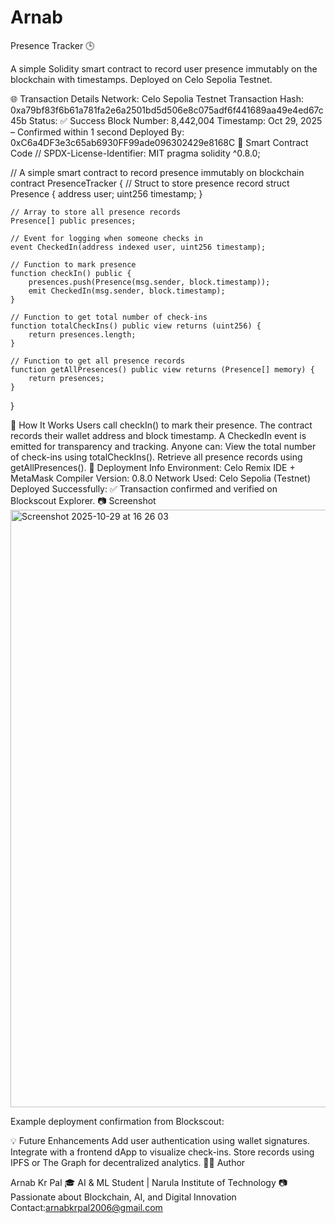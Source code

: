# Arnab
Presence Tracker 🕒



A simple Solidity smart contract to record user presence immutably on the blockchain with timestamps.
Deployed on Celo Sepolia Testnet.

🌐 Transaction Details
Network: Celo Sepolia Testnet
Transaction Hash: 0xa79bf83f6b61a781fa2e6a2501bd5d506e8c075adf6f441689aa49e4ed67c45b
Status: ✅ Success
Block Number: 8,442,004
Timestamp: Oct 29, 2025 – Confirmed within 1 second
Deployed By: 0xC6a4DF3e3c65ab6930FF99ade096302429e8168C
📜 Smart Contract Code
// SPDX-License-Identifier: MIT
pragma solidity ^0.8.0;

// A simple smart contract to record presence immutably on blockchain
contract PresenceTracker {
    // Struct to store presence record
    struct Presence {
        address user;
        uint256 timestamp;
    }

    // Array to store all presence records
    Presence[] public presences;

    // Event for logging when someone checks in
    event CheckedIn(address indexed user, uint256 timestamp);

    // Function to mark presence
    function checkIn() public {
        presences.push(Presence(msg.sender, block.timestamp));
        emit CheckedIn(msg.sender, block.timestamp);
    }

    // Function to get total number of check-ins
    function totalCheckIns() public view returns (uint256) {
        return presences.length;
    }

    // Function to get all presence records
    function getAllPresences() public view returns (Presence[] memory) {
        return presences;
    }
}

🧠 How It Works
Users call checkIn() to mark their presence.
The contract records their wallet address and block timestamp.
A CheckedIn event is emitted for transparency and tracking.
Anyone can:
View the total number of check-ins using totalCheckIns().
Retrieve all presence records using getAllPresences().
🚀 Deployment Info
Environment: Celo Remix IDE + MetaMask
Compiler Version: 0.8.0
Network Used: Celo Sepolia (Testnet)
Deployed Successfully: ✅ Transaction confirmed and verified on Blockscout Explorer.
📷 Screenshot
<img width="1470" height="956" alt="Screenshot 2025-10-29 at 16 26 03" src="https://github.com/user-attachments/assets/9c4437da-8e56-4188-8b6f-5b8d538a6e3d" />



Example deployment confirmation from Blockscout:


💡 Future Enhancements
Add user authentication using wallet signatures.
Integrate with a frontend dApp to visualize check-ins.
Store records using IPFS or The Graph for decentralized analytics.
👨‍💻 Author



Arnab Kr Pal
🎓 AI & ML Student | Narula Institute of Technology
📷 Passionate about Blockchain, AI, and Digital Innovation
Contact:arnabkrpal2006@gmail.com
